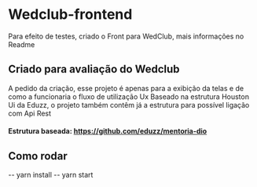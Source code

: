 # Wedclub-frontend
Para efeito de testes, criado o Front para WedClub, mais informações no Readme

## Criado para avaliação do Wedclub
A pedido da criação, esse projeto é apenas para a exibição da telas e de como a funcionaria o fluxo de utilização Ux
Baseado na estrutura Houston Ui da Eduzz, o projeto também contêm já a estrutura para possível ligação com Api Rest

#### Estrutura baseada: https://github.com/eduzz/mentoria-dio


## Como rodar
-- yarn install
-- yarn start
